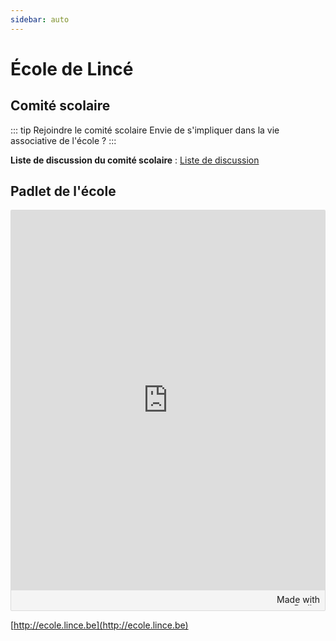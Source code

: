 ```yaml
---
sidebar: auto
---
```


# École de Lincé

## Comité scolaire

::: tip Rejoindre le comité scolaire
Envie de s'impliquer dans la vie associative de l'école ?
:::

**Liste de discussion du comité scolaire** : [Liste de discussion](https://framalistes.org/sympa/subscribe/comite.scolaire.lince)

## Padlet de l'école

<div class="padlet-embed" style="border:1px solid rgba(0,0,0,0.1);border-radius:2px;box-sizing:border-box;overflow:hidden;position:relative;width:100%;background:#F4F4F4"><p style="padding:0;margin:0"><iframe src="https://padlet.com/embed/smni3xgp3otam2o1" frameborder="0" allow="camera;microphone;geolocation" style="width:100%;height:608px;display:block;padding:0;margin:0"></iframe></p><div style="padding:8px;text-align:right;margin:0;"><a href="https://padlet.com?ref=embed" style="padding:0;margin:0;border:none;display:block;line-height:1;height:16px" target="_blank"><img src="https://padlet.net/embeds/made_with_padlet.png" width="86" height="16" style="padding:0;margin:0;background:none;border:none;display:inline;box-shadow:none" alt="Made with Padlet"></a></div></div>

[http://ecole.lince.be](http://ecole.lince.be)

<!--End mc_embed_signup-->
